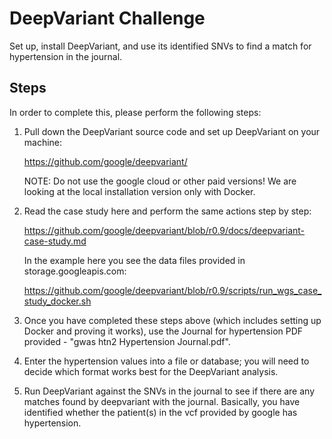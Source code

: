 # DeepVariant Challenge
Set up, install DeepVariant, and use its identified SNVs to find a match for hypertension in the journal.

## Steps
In order to complete this, please perform the following steps:

1. Pull down the DeepVariant source code and set up DeepVariant on your machine:

    https://github.com/google/deepvariant/
    
   NOTE:  Do not use the google cloud or other paid versions!  We are looking at the local installation version only with Docker.

2. Read the case study here and perform the same actions step by step:

    https://github.com/google/deepvariant/blob/r0.9/docs/deepvariant-case-study.md

    In the example here you see the data files provided in storage.googleapis.com:

    https://github.com/google/deepvariant/blob/r0.9/scripts/run_wgs_case_study_docker.sh

3. Once you have completed these steps above (which includes setting up Docker and proving it works), use the Journal for hypertension PDF provided - "gwas htn2 Hypertension Journal.pdf".
4. Enter the hypertension values into a file or database; you will need to decide which format works best for the DeepVariant analysis.
5. Run DeepVariant against the SNVs in the journal to see if there are any matches found by deepvariant with the journal.  Basically, you have identified whether the patient(s) in the vcf provided by google has hypertension.
